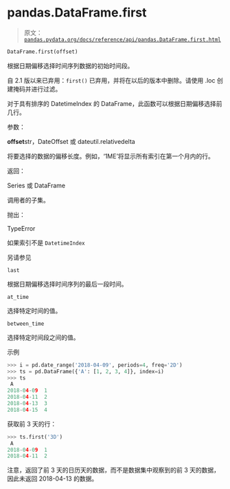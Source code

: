 # pandas.DataFrame.first

> 原文：[`pandas.pydata.org/docs/reference/api/pandas.DataFrame.first.html`](https://pandas.pydata.org/docs/reference/api/pandas.DataFrame.first.html)

```py
DataFrame.first(offset)
```

根据日期偏移选择时间序列数据的初始时间段。

自 2.1 版以来已弃用：`first()` 已弃用，并将在以后的版本中删除。请使用 .loc 创建掩码并进行过滤。

对于具有排序的 DatetimeIndex 的 DataFrame，此函数可以根据日期偏移选择前几行。

参数：

**offset**str，DateOffset 或 dateutil.relativedelta

将要选择的数据的偏移长度。例如，‘1ME’将显示所有索引在第一个月内的行。

返回：

Series 或 DataFrame

调用者的子集。

抛出：

TypeError

如果索引不是 `DatetimeIndex`

另请参见

`last`

根据日期偏移选择时间序列的最后一段时间。

`at_time`

选择特定时间的值。

`between_time`

选择特定时间段之间的值。

示例

```py
>>> i = pd.date_range('2018-04-09', periods=4, freq='2D')
>>> ts = pd.DataFrame({'A': [1, 2, 3, 4]}, index=i)
>>> ts
 A
2018-04-09  1
2018-04-11  2
2018-04-13  3
2018-04-15  4 
```

获取前 3 天的行：

```py
>>> ts.first('3D')
 A
2018-04-09  1
2018-04-11  2 
```

注意，返回了前 3 天的日历天的数据，而不是数据集中观察到的前 3 天的数据，因此未返回 2018-04-13 的数据。
